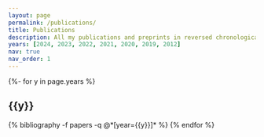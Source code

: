 ```yaml
---
layout: page
permalink: /publications/
title: Publications
description: All my publications and preprints in reversed chronological order. Generated by <a href="https://github.com/inukshuk/jekyll-scholar">jekyll-scholar</a> and <a href="https://ui.adsabs.harvard.edu/">NASA/ADS</a>.
years: [2024, 2023, 2022, 2021, 2020, 2019, 2012]
nav: true
nav_order: 1
---
```

<!-- _pages/publications.md -->
<div class="publications">

{%- for y in page.years %}
  <h2 class="year">{{y}}</h2>
  {% bibliography -f papers -q @*[year={{y}}]* %}
{% endfor %}

</div>
